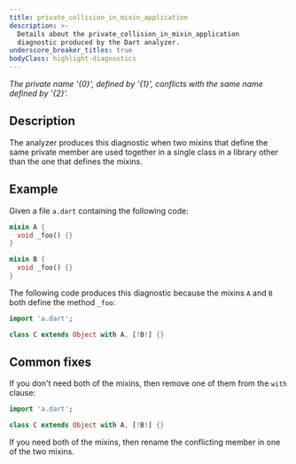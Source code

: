 ```yaml
---
title: private_collision_in_mixin_application
description: >-
  Details about the private_collision_in_mixin_application
  diagnostic produced by the Dart analyzer.
underscore_breaker_titles: true
bodyClass: highlight-diagnostics
---
```


_The private name '{0}', defined by '{1}', conflicts with the same name defined
by '{2}'._

## Description

The analyzer produces this diagnostic when two mixins that define the same
private member are used together in a single class in a library other than
the one that defines the mixins.

## Example

Given a file `a.dart` containing the following code:

```dart
mixin A {
  void _foo() {}
}

mixin B {
  void _foo() {}
}
```

The following code produces this diagnostic because the mixins `A` and `B`
both define the method `_foo`:

```dart
import 'a.dart';

class C extends Object with A, [!B!] {}
```

## Common fixes

If you don't need both of the mixins, then remove one of them from the
`with` clause:

```dart
import 'a.dart';

class C extends Object with A, [!B!] {}
```

If you need both of the mixins, then rename the conflicting member in one
of the two mixins.

